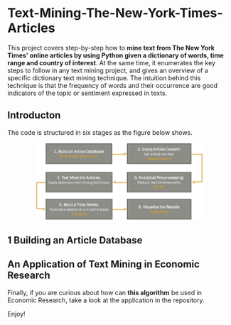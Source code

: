 # Text-Mining-The-New-York-Times-Articles

This project covers step-by-step how to **mine text from The New York Times' online articles by using Python given a dictionary of words, time range and country of interest**. At the same time, it enumerates the key steps to follow in any text mining project, and gives an overview of a specific dictionary text mining technique. The intuition behind this technique is that the frequency of words and their occurrence are good indicators of the topic or sentiment expressed in texts.

## Introducton 

The code is structured in six stages as the figure below shows.

<p align="center">
  <img src = "Algorithm.png" height = "75%" width = "75%">
</p>

## 1 Building an Article Database



## An Application of Text Mining in Economic Research

Finally, if you are curious about how can **this algorithm** be used in Economic Research, take a look at the application in the repository.

Enjoy!

